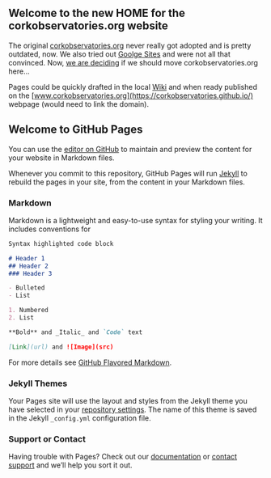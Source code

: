 ## Welcome to the new HOME for the corkobservatories.org website
The original [corkobservatories.org](http://mercury.uvic.ca/~corks/pmwiki/pmwiki.php?n=Main.HomePage) never really got adopted and is pretty outdated, now. We also tried out [Goolge Sites](https://sites.google.com/site/corkobservatories/) and were not all that convinced. Now, [we are deciding](https://github.com/corkobservatories/corkobservatories.github.io/issues/1) if we should move corkobservatories.org here...

Pages could be quickly drafted in the local [Wiki](https://github.com/corkobservatories/corkobservatories.github.io/wiki) and when ready published on the [www.corkobservatories.org](https://corkobservatories.github.io/) webpage (would need to link the domain).


## Welcome to GitHub Pages

You can use the [editor on GitHub](https://github.com/corkobservatories/corkobservatories.github.io/edit/master/README.md) to maintain and preview the content for your website in Markdown files.

Whenever you commit to this repository, GitHub Pages will run [Jekyll](https://jekyllrb.com/) to rebuild the pages in your site, from the content in your Markdown files.

### Markdown

Markdown is a lightweight and easy-to-use syntax for styling your writing. It includes conventions for

```markdown
Syntax highlighted code block

# Header 1
## Header 2
### Header 3

- Bulleted
- List

1. Numbered
2. List

**Bold** and _Italic_ and `Code` text

[Link](url) and ![Image](src)
```

For more details see [GitHub Flavored Markdown](https://guides.github.com/features/mastering-markdown/).

### Jekyll Themes

Your Pages site will use the layout and styles from the Jekyll theme you have selected in your [repository settings](https://github.com/corkobservatories/corkobservatories.github.io/settings). The name of this theme is saved in the Jekyll `_config.yml` configuration file.

### Support or Contact

Having trouble with Pages? Check out our [documentation](https://help.github.com/categories/github-pages-basics/) or [contact support](https://github.com/contact) and we’ll help you sort it out.
